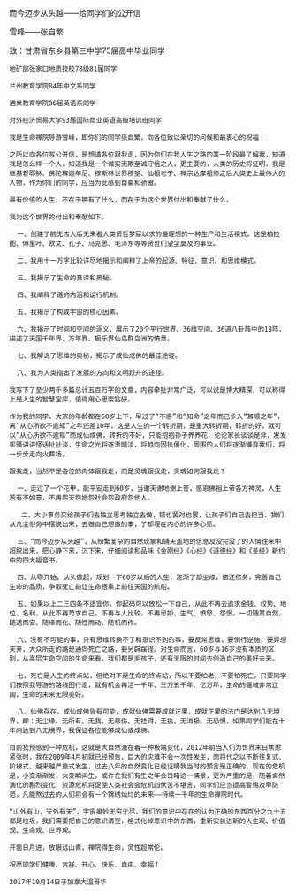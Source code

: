 而今迈步从头越——给同学们的公开信

雪峰——张自繁


致：甘肃省东乡县第三中学75届高中毕业同学

    地矿部张家口地质技校78级81届同学

    兰州教育学院84年中文系同学

    酒泉教育学院86届英语系同学

    对外经济贸易大学93届国际商业英语高级培训班同学

    我是生命禅院导游雪峰，即你们的同学张自繁，向各位致以亲切的问候和最衷心的祝福！

    之所以向各位写公开信，是想请各位跟我走，因为你们在我人生之路的某一阶段最了解我，知道我是怎么样一个人，知道我是一个诚实无欺至诚守信之人，更主要的，人类的历史将证明，我是继基督耶稣、佛陀释迦牟尼、穆斯林世界穆圣、仙祖老子、禅宗达摩祖师之后人类史上最伟大的人物，作为你们的同学，应当为此感到自豪和骄傲。

    最有价值的人生，不在于拥有了什么，而在于为这个世界付出和奉献了什么。

    我为这个世界的付出和奉献如下。

      一、创建了前无古人后无来者人类贤哲梦寐以求的最理想的一种生产和生活模式。这是柏拉图、傅里叶、欧文、孔子、马克思、毛泽东等等贤哲们望尘莫及的事业。

      二、我用十一万字比较详尽地揭示和阐释了上帝的起源、特征、意识、和思维模式。

      三、我揭示了生命的真谛和奥秘。

      四、我阐释了道的内涵和运行机制。

      五、我揭示了构成宇宙的核心因素。

      六、我揭示了时间和空间的涵义，展示了20个平行世界、36维空间、36道八卦阵中的18阵，描述了天国千年界、万年界、极乐界仙岛群岛洲的情景。

      七、我解说了思维的奥秘，揭示了成仙成佛的最佳途径。

      八、我为人类指出了发展的方向和文明跃升的途径。

    我写下了至少两千多篇总计五百万字的文章，内容牵扯非常广泛，可以说是博大精深，可以称得上是人生的智慧宝库，值得用心思索钻研。

    作为我的同学，大家的年龄都在60岁上下，早过了“不惑”和“知命”之年而已步入“耳顺之年”，离“从心所欲不逾矩”之年还差10年，这是人生的一个转折期，是重大转折期，转折的好，就可以“从心所欲不逾矩”而成仙成佛，转折的不好，只能抱抱孙子养养花，论论家长谈谈是非，发发牢骚讲讲怪话扯扯淡，生命之光将逐渐暗淡，将趋向固执僵化，周围的人们将逐渐嫌弃我们，将一步步走向火葬场。

    跟我走，当然不是各位的肉体跟我走，而是灵魂跟我走，灵魂如何跟我走？

      一、走过了一个花甲，能平安走到60岁，当谢天谢地谢上苍，感恩佛祖上帝各方神灵，人生若有不如意，不再怨天怨地怨社会怨政府怨他人。

       二、大小事务交给孩子们去独立思考独立去做，错也罢对也罢，让孩子们自己去担当，我们从凡尘俗务中摆脱出来，去做自己想做的事，了却埋在内心的许多心愿。

      三、“而今迈步从头越”，从纷繁复杂的自然现象和铺天盖地的信息及没完没了的人情往来中超脱出来，把心静下来，沉下来，仔细阅读和品味《金刚经》《心经》《道德经》和《圣经》新约中的四大福音书。

      四、从零开始，从头做起，规划一下60岁以后的人生，逐渐了却尘缘，偿还债务，完善自己生命的品质，争取死亡前让生命搭乘上前往天国的航船。

      五、如果以上二三四条不适宜你，你起码可以放松一下自己，从此不再去追求金钱、权势、地位、名利，从此不再苛求自己，不再与人比较，不再忌妒、生气、愤怒、怨恨，一切随其自然，随遇而安、随缘而化、随性而动、随机而作。

      六、没有不可能的事，只有思维转换不了和意识不到的事，要反常思维，要倒行逆施，要异想天开，大众所走的路是通向死亡之路，要另辟蹊径。对生命而言，60岁与16岁没有本质的区别，从高层生命空间的生命来看，我们都是毛孩子，还有无限的时间去创造自己的美好未来。

      七、死亡是人生的终点站，但绝对不是生命的终点站，所以不要怕老，不要怕死亡，只要同学们按照我导游的路线图行走，就有机会再活一千年、三万五千年、亿万年，生命的疆域非常辽阔，生命的未来无限美好。

      八、仙佛存在，成仙成佛皆有可能，成就仙佛需要成就正果，成就正果的法门是达到八无境界，即：无尘缘、无所有、无我、无悲伤、无挂碍、无执、无消极、无恐惧，如果同学们能在十年内达到八无境界，我保证各位能够成仙或成佛。

    目前我预感到一种危机，这就是大自然潜在着一种极端变化，2012年前当人们为世界末日焦虑紧张时，我在2009年4月初就已经预告，巨大的灾难不会一次性发生，而将代之以不断往复式、阶梯式、越来越严重式发生，过去八年的自然变化已经证明我当时的预言是正确的，现在的危机是，小变渐渐发，大变瞬间生，或许在我们有生之年会目睹这一情景，更为严重的是，随着自然演化的剧烈变化，资源危机将促使人类社会会危机四伏苦不堪言，同学们应当提高警惕及早防范，凡能熬过去的人们将会有一个锦绣灿烂的未来——持续一千年的生命禅院时代。

    “山外有山，天外有天”，宇宙奥妙无穷无尽，我们的意识中存在的认为正确的东西百分之九十五都是垃圾，我们需要把自己的意识清空，格式化掉意识中的东西，重新安装进新的人生观、价值观、生命观、世界观。

    开窗日月进，放眼远山青，禅院得生命，灵性超常伦。

    祝愿同学们健康、吉祥、开心、快乐、自由、幸福！

    2017年10月14日于加拿大温哥华



